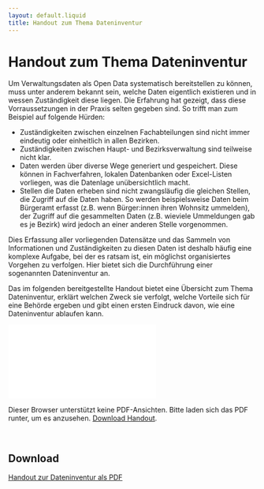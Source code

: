 ```yaml
---
layout: default.liquid
title: Handout zum Thema Dateninventur
---
```


# Handout zum Thema Dateninventur

Um Verwaltungsdaten als Open Data systematisch bereitstellen zu können, muss unter anderem bekannt sein, welche Daten eigentlich existieren und in wessen Zuständigkeit diese liegen. Die Erfahrung hat gezeigt, dass diese Vorraussetzungen in der Praxis selten gegeben sind. So trifft man zum Beispiel auf folgende Hürden:

- Zuständigkeiten zwischen einzelnen Fachabteilungen sind nicht immer eindeutig oder einheitlich in allen Bezirken.
- Zuständigkeiten zwischen Haupt- und Bezirksverwaltung sind teilweise nicht klar.
- Daten werden über diverse Wege generiert und gespeichert. Diese können in Fachverfahren, lokalen Datenbanken oder Excel-Listen vorliegen, was die Datenlage unübersichtlich macht.
- Stellen die Daten erheben sind nicht zwangsläufig die gleichen Stellen, die Zugriff auf die Daten haben. So werden beispielsweise Daten beim Bürgeramt erfasst (z.B. wenn Bürger:innen ihren Wohnsitz ummelden), der Zugriff auf die gesammelten Daten (z.B. wieviele Ummeldungen gab es je Bezirk) wird jedoch an einer anderen Stelle vorgenommen.

Dies Erfassung aller vorliegenden Datensätze und das Sammeln von Informationen und Zuständigkeiten zu diesen Daten ist deshalb häufig eine komplexe Aufgabe, bei der es ratsam ist, ein möglichst organisiertes Vorgehen zu verfolgen. Hier bietet sich die Durchführung einer sogenannten Dateninventur an.

Das im folgenden bereitgestellte Handout bietet eine Übersicht zum Thema Dateninventur, erklärt welchen Zweck sie verfolgt, welche Vorteile sich für eine Behörde ergeben und gibt einen ersten Eindruck davon, wie eine Dateninventur ablaufen kann.


  <object data="/assets/file-download/Handout_Dateninventur_august2022.pdf" type="application/pdf" class="pdf">
      <embed src="/assets/file-download/Handout_Dateninventur_august2022.pdf">
          <p>Dieser Browser unterstützt keine PDF-Ansichten. Bitte laden sich das PDF runter, um es anzusehen. <a href="/assets/file-download/source/assets/file-download/Handout_Dateninventur_august2022.pdf">Download Handout</a>.</p>
  </object>

<br>

## Download

[Handout zur Dateninventur als PDF](/assets/file-download/Handout_Dateninventur_august2022.pdf)
